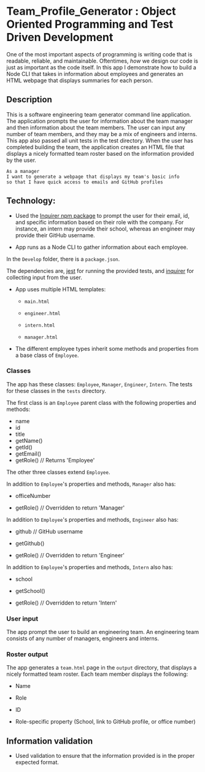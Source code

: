 # Team_Profile_Generator :  Object Oriented Programming and Test Driven Development

One of the most important aspects of programming is writing code that is readable, reliable, and maintainable. Oftentimes, *how* we design our code is just as important as the code itself. In this app I demonstrate how to build a Node CLI that takes in information about employees and generates an HTML webpage that displays summaries for each person.


## Description

This is a software engineering team generator command line application. The application prompts the user for information about the team manager and then information about the team members. The user can input any number of team members, and they may be a mix of engineers and interns. This app also passed all unit tests in the test directory. When the user has completed building the team, the application creates an HTML file that displays a nicely formatted team roster based on the information provided by the user. 

```
As a manager
I want to generate a webpage that displays my team's basic info
so that I have quick access to emails and GitHub profiles
```

## Technology:

* Used the [Inquirer npm package](https://github.com/SBoudrias/Inquirer.js/) to prompt the user for their email, id, and specific information based on their role with the company. For instance, an intern may provide their school, whereas an engineer may provide their GitHub username.

* App runs as a Node CLI to gather information about each employee.

In the `Develop` folder, there is a `package.json`.

The dependencies are, [jest](https://jestjs.io/) for running the provided tests, and [inquirer](https://www.npmjs.com/package/inquirer) for collecting input from the user.

* App uses multiple HTML templates:

  * `main.html`

  * `engineer.html`
  
  * `intern.html`
  
  * `manager.html`

* The different employee types inherit some methods and properties from a base class of `Employee`.

### Classes
The app has these classes: `Employee`, `Manager`, `Engineer`, `Intern`. The tests for these classes in the `tests` directory.

The first class is an `Employee` parent class with the following properties and
methods:

  * name
  * id
  * title
  * getName()
  * getId()
  * getEmail()
  * getRole() // Returns 'Employee'

The other three classes extend `Employee`. 

In addition to `Employee`'s properties and methods, `Manager` also has:

  * officeNumber

  * getRole() // Overridden to return 'Manager'

In addition to `Employee`'s properties and methods, `Engineer` also has:

  * github  // GitHub username

  * getGithub()

  * getRole() // Overridden to return 'Engineer'

In addition to `Employee`'s properties and methods, `Intern` also has:

  * school 

  * getSchool()

  * getRole() // Overridden to return 'Intern'

### User input

The app prompt the user to build an engineering team. An engineering
team consists of any number of managers, engineers and interns.

### Roster output

The app generates a `team.html` page in the `output` directory, that displays a nicely formatted team roster. Each team member displays the following:

  * Name

  * Role

  * ID

  * Role-specific property (School, link to GitHub profile, or office number)

## Information validation

* Used validation to ensure that the information provided is in the proper expected format.

